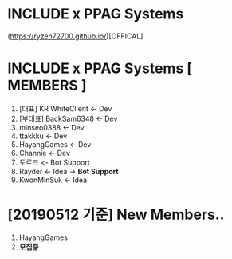 # INCLUDE x PPAG Systems
(https://ryzen72700.github.io/)[OFFICAL]

# INCLUDE x PPAG Systems [ MEMBERS ]
1. [대표] KR WhiteClient <- Dev
2. [부대표] BackSam6348 <- Dev
3. minseo0388 <- Dev
4. ttakkku <- Dev
5. HayangGames <- Dev
6. Channie <- Dev
7. 도르크 <- Bot Support
8. Rayder <- Idea -> **Bot Support**
9. KwonMinSuk <- Idea

# [20190512 기준] New Members..
1. HayangGames
2. **모집중**
